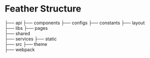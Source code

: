 # Feather Structure

├── api 
├── components 
├── configs 
├── constants 
├── layout  
├── libs 
├── pages          
├── shared  
├── services 
├── static  
├── src 
├── theme    
├── webpack  
